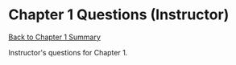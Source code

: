 # Chapter 1 Questions (Instructor)

[Back to Chapter 1 Summary](./README.md)

Instructor's questions for Chapter 1.